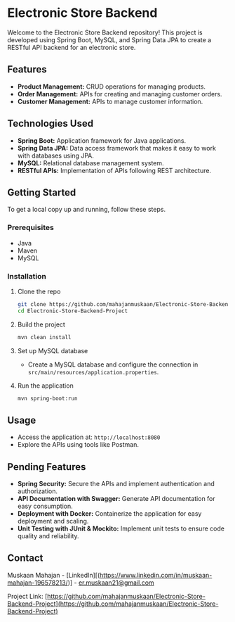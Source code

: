 # Electronic Store Backend

Welcome to the Electronic Store Backend repository! This project is developed using Spring Boot, MySQL, and Spring Data JPA to create a RESTful API backend for an electronic store.

## Features

- **Product Management:** CRUD operations for managing products.
- **Order Management:** APIs for creating and managing customer orders.
- **Customer Management:** APIs to manage customer information.

## Technologies Used

- **Spring Boot:** Application framework for Java applications.
- **Spring Data JPA:** Data access framework that makes it easy to work with databases using JPA.
- **MySQL:** Relational database management system.
- **RESTful APIs:** Implementation of APIs following REST architecture.
  
## Getting Started

To get a local copy up and running, follow these steps.

### Prerequisites

- Java
- Maven
- MySQL

### Installation

1. Clone the repo
   ```sh
   git clone https://github.com/mahajanmuskaan/Electronic-Store-Backend-Project.git
   cd Electronic-Store-Backend-Project
   ```

2. Build the project
   ```sh
   mvn clean install
   ```

3. Set up MySQL database
   - Create a MySQL database and configure the connection in `src/main/resources/application.properties`.

4. Run the application
   ```sh
   mvn spring-boot:run
   ```

## Usage

- Access the application at: `http://localhost:8080`
- Explore the APIs using tools like Postman.

## Pending Features

- **Spring Security:** Secure the APIs and implement authentication and authorization.
- **API Documentation with Swagger:** Generate API documentation for easy consumption.
- **Deployment with Docker:** Containerize the application for easy deployment and scaling.
- **Unit Testing with JUnit & Mockito:** Implement unit tests to ensure code quality and reliability.


## Contact

Muskaan Mahajan - [LinkedIn][(https://www.linkedin.com/in/muskaan-mahajan-196578213/)] - er.muskaan21@gmail.com

Project Link: [https://github.com/mahajanmuskaan/Electronic-Store-Backend-Project](https://github.com/mahajanmuskaan/Electronic-Store-Backend-Project)
